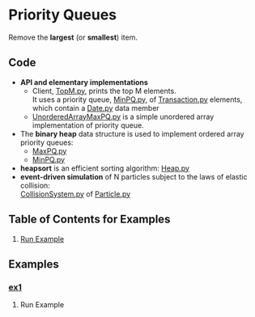 # Priority Queues
Remove the **largest** (or **smallest**) item.

## Code
  * **API and elementary implementations**    
    * Client, [TopM.py](../py/AlgsSedgewickWayne/TopM.py), prints the top M elements.     
      It uses a priority queue, [MinPQ.py](../py/AlgsSedgewickWayne/MinPQ.py), of 
      [Transaction.py](../py/AlgsSedgewickWayne/Transaction.py) elements, which contain a
      [Date.py](../py/AlgsSedgewickWayne/Date.py) data member
    * [UnorderedArrayMaxPQ.py](../py/AlgsSedgewickWayne/UnorderedArrayMaxPQ.py) is a 
      simple unordered array implementation of priority queue.   
  * The **binary heap** data structure is used to implement ordered array priority queues:    
    * [MaxPQ.py](../py/AlgsSedgewickWayne/MaxPQ.py)    
    * [MinPQ.py](../py/AlgsSedgewickWayne/MinPQ.py)    
  * **heapsort** is an efficient sorting algorithm: [Heap.py](../py/AlgsSedgewickWayne/Heap.py)   
  * **event-driven simulation** of N particles subject to the laws of elastic collision:     
    [CollisionSystem.py](../py/AlgsSedgewickWayne/CollisionSystem.py) of 
    [Particle.py](../py/AlgsSedgewickWayne/Particle.py)

## Table of Contents for Examples
  1. [Run Example](#ex1)

## Examples
### [ex1](#example-contents)
1. Run Example
